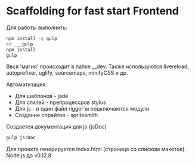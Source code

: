 # Scaffolding for fast start Frontend


Для работы выполнить:
```bash
npm install -g gulp
cd ___gulp
npm install
gulp
```

Ввся 'магия' происходит в папке __dev.
Также используются livereload, autoprefixer, uglify, sourcemaps, minifyCSS и др.

Автоматизация:
* Для шаблонов - jade
* Для стилей - препроцессров stylus
* Для js - в один файл rigger`м подключаются модули
* Создание спрайтов - spritesmith

Создается документация для js (jsDoc)
```bash
gulp js:Doc
```

Для проекта генерируется index.html (страница со списком макетов).
Node.js до v0.12.8
